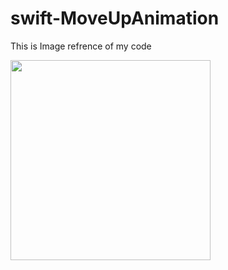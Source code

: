 # swift-MoveUpAnimation

This is Image refrence of my code

<img src="https://user-images.githubusercontent.com/6472263/41776302-da88f3cc-7644-11e8-8649-7c912bd9ff59.gif" width="320">

